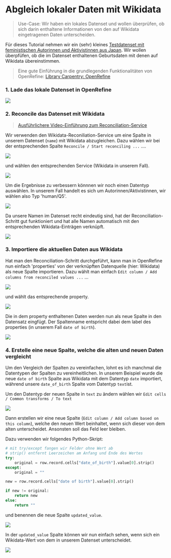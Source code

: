 # Abgleich lokaler Daten mit Wikidata

> Use-Case: Wir haben ein lokales Datenset und wollen überprüfen, ob sich darin enthaltene Informationen von den auf Wikidata eingetragenen Daten unterscheiden.


Für dieses Tutorial nehmen wir ein (sehr) kleines [Testdatenset mit feministischen Autorinnen und Aktivistinnen aus Japan](https://github.com/KompetenzwerkD/openrefine-resources/blob/master/tutorials/wikidata_abgleich/data/japanese_feminist_writers.csv). Wir wollen überpfüfen, ob die im Datenset enthaltenen Geburtsdaten mit denen auf Wikidata übereinstimmen. 

> Eine gute Einführung in die grundlegenden Funktionalitäten von OpenRefine: [Library Carpentry: OpenRefine](https://librarycarpentry.org/lc-open-refine/)

### 1. Lade das lokale Datenset in OpenRefine

![](https://github.com/KompetenzwerkD/openrefine-resources/blob/master/tutorials/wikidata_abgleich/images/openrefine_wikidata1.png)

### 2. Reconcile das Datenset mit Wikidata

> [Ausführlichere Video-Einführung zum Reconciliation-Service](https://www.youtube.com/playlist?list=PL_0jeq3PjvtADzbovAgHNzOFvOlyF6uL1)

Wir verwenden den Wikidata-Reconiliation-Service um eine Spalte in unserem Datenset (`name`) mit Wikidata abzugleichen. Dazu wählen wir bei der entsprechenden Spalte `Reconcile / Start reconciling ...` ....

![](https://github.com/KompetenzwerkD/openrefine-resources/blob/master/tutorials/wikidata_abgleich/images/openrefine_wikidata2.png)

und wählen den entsprechenden Service (Wikidata in unserem Fall).

![](https://github.com/KompetenzwerkD/openrefine-resources/blob/master/tutorials/wikidata_abgleich/images/openrefine_wikidata3.png)

Um die Ergebnisse zu verbessern könnnen wir noch einen Datentyp auswählen. In unserem Fall handelt es sich um Autorinnen/Aktivistinnen, wir wählen also Typ 'human/Q5'. 

![](https://github.com/KompetenzwerkD/openrefine-resources/blob/master/tutorials/wikidata_abgleich/images/openrefine_wikidata4.png)

Da unsere Namen im Datenset recht eindeutig sind, hat der Reconciliation-Schritt gut funktioniert und hat alle Namen automatisch mit den entsprechenden Wikidata-Einträgen verknüpft.

![](https://github.com/KompetenzwerkD/openrefine-resources/blob/master/tutorials/wikidata_abgleich/images/openrefine_wikidata5.png)


### 3. Importiere die aktuellen Daten aus Wikidata

Hat man den Reconciliation-Schritt durchgeführt, kann man in OpenRefine nun einfach 'properties' von der verknüpften Datenquelle (hier: Wikidata) als neue Spalte importieren.
Dazu wählt man einfach `Edit column / Add columns from reconciled values ...` ...

![](https://github.com/KompetenzwerkD/openrefine-resources/blob/master/tutorials/wikidata_abgleich/images/openrefine_wikidata6.png)

und wählt das entsprechende property.

![](https://github.com/KompetenzwerkD/openrefine-resources/blob/master/tutorials/wikidata_abgleich/images/openrefine_wikidata7.png)

Die in dem property enthaltenen Daten werden nun als neue Spalte in den Datensatz eingfügt. Der Spaltenname entspricht dabei dem label des properties (in unserem Fall `date of birth`).

![](https://github.com/KompetenzwerkD/openrefine-resources/blob/master/tutorials/wikidata_abgleich/images/openrefine_wikidata9.png)

### 4. Erstelle eine neue Spalte, welche die alten und neuen Daten vergleicht

Um den Vergleich der Spalten zu vereinfachen, lohnt es ich manchmal die Datentypen der Spalten zu vereinheitlichen. In unserem Beispiel wurde die neue `date of birth` Spalte aus Wikidata mit dem Datentyp `date` importiert, während unsere `date_of_birth` Spalte vom Datentyp `text`ist.

Um den Datentyp der neuen Spalte in `text` zu ändern wählen wir `Edit cells / Common transforms / To text`

![](https://github.com/KompetenzwerkD/openrefine-resources/blob/master/tutorials/wikidata_abgleich/images/openrefine_wikidata11.png)

Dann erstellen wir eine neue Spalte (`Edit column / Add column based on this column`), welche den neuen Wert beinhaltet, wenn sich dieser von dem alten unterscheidet. Ansonsten soll das Feld leer bleiben.

Dazu verwenden wir folgendes Python-Skript:

```python
# mit try/except fangen wir Felder ohne Wert ab
# strip() entfernt Leerzeichen am Anfang und Ende des Wertes
try:
    original = row.record.cells["date_of_birth"].value[0].strip()
except:
    original = ""

new = row.record.cells["date of birth"].value[0].strip()

if new != original:
    return new
else:
    return ""
```

und benennen die neue Spalte `updated_value`.

![](https://github.com/KompetenzwerkD/openrefine-resources/blob/master/tutorials/wikidata_abgleich/images/openrefine_wikidata12.png)

In der `updated_value` Spalte können wir nun einfach sehen, wenn sich ein Wikidata-Wert von dem in unserem Datenset unterscheidet.

![](https://github.com/KompetenzwerkD/openrefine-resources/blob/master/tutorials/wikidata_abgleich/images/openrefine_wikidata13.png)
